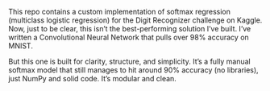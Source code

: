 This repo contains a custom implementation of softmax regression (multiclass logistic regression) for the Digit Recognizer challenge on Kaggle.
Now, just to be clear, this isn’t the best-performing solution I’ve built. I’ve written a Convolutional Neural Network that pulls over 98% accuracy on MNIST.

But this one is built for clarity, structure, and simplicity. It’s a fully manual softmax model that still manages to hit around 90% accuracy (no libraries), just NumPy and solid code. It’s modular and clean.
